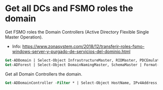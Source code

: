 # Get all DCs and FSMO roles the domain

Get FSMO roles the Domain Controllers (Active Directory Flexible Single Master Operation).
- Info: https://www.zonasystem.com/2018/12/transferir-roles-fsmo-windows-server-y-purgado-de-servicios-del-dominio.html
```ps
Get-ADDomain | Select-Object InfrastructureMaster, RIDMaster, PDCEmulator | Format-List
Get-ADForest | Select-Object DomainNamingMaster, SchemaMaster | Format-List
```

Get all Domain Controllers the domain.
```ps
Get-ADDomainController -Filter * | Select-Object HostName, IPv4Address, Enabled
```